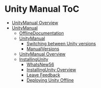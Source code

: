 Unity Manual ToC
================
 - [UnityManual Overview](UnityManual.md)
 - [UnityManual]()
	 - [OfflineDocumentation](OfflineDocumentation.md)
	 - [UnityManual]()
		 - [Switching between Unity versions](SwitchingDocumentationVersions.md)
		 - [ManualVersions](ManualVersions.md)
	 - [UnityManual Overview](UnityManual_1.md)
	 - [InstallingUnity]()
		 - [WhatsNew56](WhatsNew56.md)
		 - [InstallingUnity Overview](InstallingUnity.md)
		 - [Leave Feedback](LeaveFeedback.md)
		 - [Deploying Unity Offline](DeployingUnityOffline.md)

